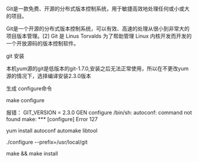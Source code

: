 Git是一款免费、开源的分布式版本控制系统，用于敏捷高效地处理任何或小或大的项目。

Git是一个开源的分布式版本控制系统，可以有效、高速的处理从很小到非常大的项目版本管理。[2]  Git 是 Linus Torvalds 为了帮助管理 Linux 内核开发而开发的一个开放源码的版本控制软件。

git 安装

本机yum源的git是低版本的git-1.7.0,安装之后无法正常使用，所以在不更改yum源的情况下，选择编译安装2.3.0版本

生成 configure命令

make configure

报错： GIT_VERSION = 2.3.0
    GEN configure
/bin/sh: autoconf: command not found
make: *** [configure] Error 127

yum install autoconf automake libtool

./configure --prefix=/usr/local/git

make && make install


